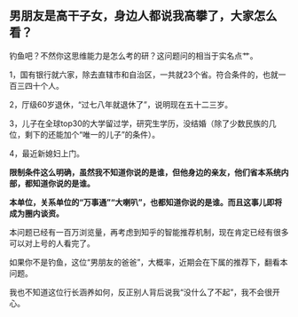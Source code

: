 ## 男朋友是高干子女，身边人都说我高攀了，大家怎么看？

钓鱼吧？不然你这思维能力是怎么考的研？这问题问的相当于实名点艹。

1，国有银行就六家，除去直辖市和自治区，一共就23个省。符合条件的，也就一百三四十个人。

2，厅级60岁退休，“过七八年就退休了”，说明现在五十二三岁。

3，儿子在全球top30的大学留过学，研究生学历，没结婚（除了少数民族的几位，剩下的还能加个“唯一的儿子”的条件）。

4，最近新媳妇上门。

**限制条件这么明确，虽然我不知道你说的是谁，但他身边的亲友，他们省本系统内部，都知道你说的是谁。**

**本单位，关系单位的“万事通”“大喇叭”，也都知道你说的是谁。而且这事儿即将成为圈内谈资。**

本问题已经有一百万浏览量，再考虑到知乎的智能推荐机制，现在肯定已经有很多可以对上号的人看完了。

如果你不是钓鱼，这位“男朋友的爸爸”，大概率，近期会在下属的推荐下，翻看本问题。

我也不知道这位行长涵养如何，反正别人背后说我“没什么了不起”，我不会很开心。